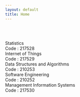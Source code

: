 ```yaml
---
layout: default
title: Home
---
```




<!-- ✅ Breadcrumb -->
<div id="breadcrumb-container">
  <nav id="breadcrumb"></nav>
</div>

<br><br>

<!-- ✅ Subject Cards -->
<div class="card-container">

  <a href="217528.html" style="text-decoration: none;">
    <div class="subject-card">
      <div class="subject-title">Statistics</div>
      <div class="subject-code">Code : 217528</div>
    </div>
</a>

<a href="217529.html" style="text-decoration: none;">
    <div class="subject-card">
      <div class="subject-title">Internet of Things</div>
      <div class="subject-code">Code : 217529</div>
    </div>
</a>

<a href="210253.html" style="text-decoration: none;">
    <div class="subject-card">
      <div class="subject-title">Data Structures and Algorithms</div>
      <div class="subject-code">Code : 210253</div>
    </div>
</a>

<a href="210252.html" style="text-decoration: none;">
    <div class="subject-card">
      <div class="subject-title">Software Engineering</div>
      <div class="subject-code">Code : 210252</div>
    </div>
</a>

<a href="217530.html" style="text-decoration: none;">
    <div class="subject-card">
      <div class="subject-title">Management Information Systems</div>
      <div class="subject-code">Code : 217530</div>
    </div>
</a>



  <!-- More cards as needed -->

</div>


